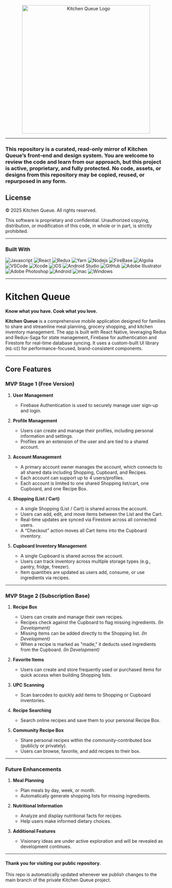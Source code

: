<p align="center">
  <img src="https://www.kitchen-queue.com/static/media/AppLogo_350.6096b0395ddb2252e946.png" alt="Kitchen Queue Logo" width="400" />
</p>

---

### This repository is a **curated, read-only mirror** of Kitchen Queue’s front-end and design system. You are welcome to review the code and learn from our approach, but this project is **active, proprietary, and fully protected**. No code, assets, or designs from this repository may be copied, reused, or repurposed in any form.

## License

© 2025 Kitchen Queue. All rights reserved.

This software is proprietary and confidential. Unauthorized copying, distribution, or modification of this code, in whole or in part, is strictly prohibited.

---

### Built With

![Javascript](https://img.shields.io/badge/Javascript-F0DB4F?style=for-the-badge&labelColor=black&logo=javascript&logoColor=F0DB4F)
![React](https://img.shields.io/badge/-React/React_Native-61DBFB?style=for-the-badge&labelColor=black&logo=react&logoColor=61DBFB)
![Redux](https://img.shields.io/badge/Redux-7248B6?style=for-the-badge&labelColor=black&logo=redux&logoColor=7248B6)
![Yarn](https://img.shields.io/badge/yarn-%232C8EBB.svg?style=for-the-badge&labelColor=black&logo=yarn&logoColor=232C8EBB)
![Nodejs](https://img.shields.io/badge/Node.js-3C873A?style=for-the-badge&labelColor=black&logo=node.js&logoColor=3C873A)
![FireBase](https://img.shields.io/badge/Firebase-a08021?style=for-the-badge&labelColor=black&logo=firebase&logoColor=ffcd34)
![Algolia](https://img.shields.io/badge/Algolia-5468FF?style=for-the-badge&labelColor=black&logo=algolia&logoColor=5468FF)
![VSCode](https://img.shields.io/badge/Visual_Studio_Code-0078d7?style=for-the-badge&labelColor=black&logo=visualstudiocode&logoColor=0078d7)
![Xcode](https://img.shields.io/badge/Xcode-007ACC?style=for-the-badge&labelColor=black&logo=Xcode&logoColor=007ACC)
![iOS](https://img.shields.io/badge/iOS-000000?style=for-the-badge&labelColor=black&logo=apple&logoColor=white)
![Android Studio](https://img.shields.io/badge/Android%20Studio-3DDC84.svg?style=for-the-badge&labelColor=black&logo=android-studio&logoColor=3DDC84)
![GitHub](https://img.shields.io/badge/github-%23121011.svg?style=for-the-badge&labelColor=black&logo=github&logoColor=white)
![Adobe Illustrator](https://img.shields.io/badge/adobe%20illustrator-%23FF9A00.svg?style=for-the-badge&labelColor=black&logo=adobe%20illustrator&logoColor=23FF9A00)
![Adobe Photoshop](https://img.shields.io/badge/adobe%20photoshop-%2331A8FF.svg?style=for-the-badge&labelColor=black&logo=adobe%20photoshop&logoColor=2331A8FF)
![Android](https://img.shields.io/badge/Android-3DDC84?style=for-the-badge&labelColor=black&logo=android&logoColor=3DDC84)
![mac](https://img.shields.io/badge/iOS_/_oSX-%23000000.svg?style=for-the-badge&labelColor=black&logo=apple&logoColor=white)
![Windows](https://img.shields.io/badge/Windows-0078D6?style=for-the-badge&labelColor=black&logo=windows&logoColor=0078D6)

---

# Kitchen Queue

**Know what you have. Cook what you love.**

**Kitchen Queue** is a comprehensive mobile application designed for families to share and streamline meal planning, grocery shopping, and kitchen inventory management. The app is built with React Native, leveraging Redux and Redux-Saga for state management, Firebase for authentication and Firestore for real-time database syncing. It uses a custom-built UI library (`KQ-UI`) for performance-focused, brand-consistent components.

---

## Core Features

### MVP Stage 1 (Free Version)

1. **User Management**

   - Firebase Authentication is used to securely manage user sign-up and login.

2. **Profile Management**

   - Users can create and manage their profiles, including personal information and settings.
   - Profiles are an extension of the user and are tied to a shared account.

3. **Account Management**

   - A primary account owner manages the account, which connects to all shared data including Shopping, Cupboard, and Recipes.
   - Each account can support up to 4 users/profiles.
   - Each account is limited to one shared Shopping list/cart, one Cupboard, and one Recipe Box.

4. **Shopping (List / Cart)**

   - A single Shopping (List / Cart) is shared across the account.
   - Users can add, edit, and move items between the List and the Cart.
   - Real-time updates are synced via Firestore across all connected users.
   - A “Checkout” action moves all Cart items into the Cupboard inventory.

5. **Cupboard Inventory Management**
   - A single Cupboard is shared across the account.
   - Users can track inventory across multiple storage types (e.g., pantry, fridge, freezer).
   - Item quantities are updated as users add, consume, or use ingredients via recipes.

---

### MVP Stage 2 (Subscription Base)

1. **Recipe Box**

   - Users can create and manage their own recipes.
   - Recipes check against the Cupboard to flag missing ingredients. _(In Development)_
   - Missing items can be added directly to the Shopping list. _(In Development)_
   - When a recipe is marked as "made," it deducts used ingredients from the Cupboard. _(In Development)_

2. **Favorite Items**

   - Users can create and store frequently used or purchased items for quick access when building Shopping lists.

3. **UPC Scanning**

   - Scan barcodes to quickly add items to Shopping or Cupboard inventories.

4. **Recipe Searching**

   - Search online recipes and save them to your personal Recipe Box.

5. **Community Recipe Box**

   - Share personal recipes within the community-contributed box (publicly or privately).
   - Users can browse, favorite, and add recipes to their box.

---

### Future Enhancements

1. **Meal Planning**

   - Plan meals by day, week, or month.
   - Automatically generate shopping lists for missing ingredients.

2. **Nutritional Information**

   - Analyze and display nutritional facts for recipes.
   - Help users make informed dietary choices.

3. **Additional Features**
   - Visionary ideas are under active exploration and will be revealed as development continues.

---

#### Thank you for visiting our public repository.

This repo is automatically updated whenever we publish changes to the main branch of the private Kitchen Queue project.

